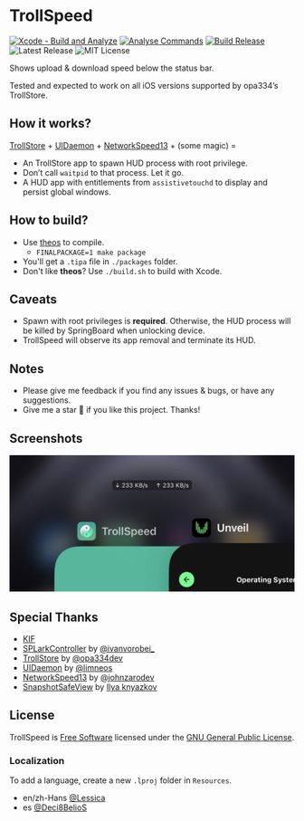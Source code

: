 # TrollSpeed

[![Xcode - Build and Analyze](https://github.com/Lessica/TrollSpeed/actions/workflows/build-analyse.yml/badge.svg)](https://github.com/Lessica/TrollSpeed/actions/workflows/build-analyse.yml)
[![Analyse Commands](https://github.com/Lessica/TrollSpeed/actions/workflows/analyse-commands.yml/badge.svg)](https://github.com/Lessica/TrollSpeed/actions/workflows/analyse-commands.yml)
[![Build Release](https://github.com/Lessica/TrollSpeed/actions/workflows/build-release.yml/badge.svg)](https://github.com/Lessica/TrollSpeed/actions/workflows/build-release.yml)
![Latest Release](https://img.shields.io/github/v/release/Lessica/TrollSpeed)
![MIT License](https://img.shields.io/github/license/Lessica/TrollSpeed)

Shows upload &amp; download speed below the status bar.

Tested and expected to work on all iOS versions supported by opa334’s TrollStore.

## How it works?

[TrollStore](https://github.com/opa334/TrollStore) + [UIDaemon](https://github.com/limneos/UIDaemon) + [NetworkSpeed13](https://github.com/lwlsw/NetworkSpeed13) + (some magic)
\=

- An TrollStore app to spawn HUD process with root privilege.
- Don’t call `waitpid` to that process. Let it go.
- A HUD app with entitlements from `assistivetouchd` to display and persist global windows.

## How to build?

- Use [theos](https://github.com/theos/theos) to compile.
  - `FINALPACKAGE=1 make package`
- You'll get a `.tipa` file in `./packages` folder.
- Don't like **theos**? Use `./build.sh` to build with Xcode.

## Caveats

- Spawn with root privileges is **required**. Otherwise, the HUD process will be killed by SpringBoard when unlocking device.
- TrollSpeed will observe its app removal and terminate its HUD.

## Notes

- Please give me feedback if you find any issues &amp; bugs, or have any suggestions.
- Give me a star 🌟 if you like this project. Thanks!

## Screenshots

![preview](screenshots/preview.jpeg)

## Special Thanks

- [KIF](https://github.com/kif-framework/KIF)
- [SPLarkController](https://github.com/ivanvorobei/SPLarkController) by [@ivanvorobei_](https://twitter.com/ivanvorobei_)
- [TrollStore](https://github.com/opa334/TrollStore) by [@opa334dev](https://twitter.com/opa334dev)
- [UIDaemon](https://github.com/limneos/UIDaemon) by [@limneos](https://twitter.com/limneos)
- [NetworkSpeed13](https://github.com/lwlsw/NetworkSpeed13) by [@johnzarodev](https://twitter.com/johnzarodev)
- [SnapshotSafeView](https://github.com/Stampoo/SnapshotSafeView) by [Ilya knyazkov](https://github.com/Stampoo)

## License

TrollSpeed is [Free Software](https://www.gnu.org/philosophy/free-sw.html) licensed under the [GNU General Public License](LICENSE).

### Localization

To add a language, create a new `.lproj` folder in `Resources`.

- en/zh-Hans [@Lessica](https://github.com/Lessica)
- es [@Deci8BelioS](https://github.com/Deci8BelioS)
